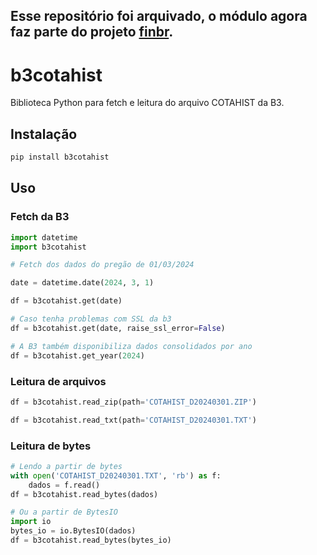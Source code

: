 ## Esse repositório foi arquivado, o módulo agora faz parte do projeto [finbr](https://github.com/renanmoretto/finbr).
    
# b3cotahist

Biblioteca Python para fetch e leitura do arquivo COTAHIST da B3.

## Instalação

```bash
pip install b3cotahist
```

## Uso

### Fetch da B3

```python
import datetime
import b3cotahist

# Fetch dos dados do pregão de 01/03/2024

date = datetime.date(2024, 3, 1)

df = b3cotahist.get(date)

# Caso tenha problemas com SSL da b3
df = b3cotahist.get(date, raise_ssl_error=False)

# A B3 também disponibiliza dados consolidados por ano
df = b3cotahist.get_year(2024)
```

### Leitura de arquivos

```python
df = b3cotahist.read_zip(path='COTAHIST_D20240301.ZIP')

df = b3cotahist.read_txt(path='COTAHIST_D20240301.TXT')
```

### Leitura de bytes

```python
# Lendo a partir de bytes
with open('COTAHIST_D20240301.TXT', 'rb') as f:
    dados = f.read()
df = b3cotahist.read_bytes(dados)

# Ou a partir de BytesIO
import io
bytes_io = io.BytesIO(dados)
df = b3cotahist.read_bytes(bytes_io)
```
